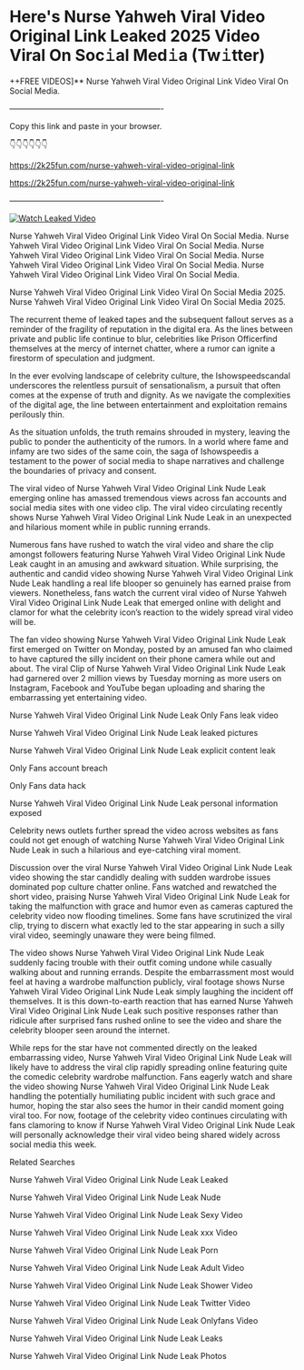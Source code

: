 # Here's Nurse Yahweh Viral Video Original Link Leaked 2025 Video Viral On Soc𝚒al Med𝚒a (Tw𝚒tter)

++FREE VIDEOS]** Nurse Yahweh Viral Video Original Link Video Viral On Social Media.

———————————————————-

Copy this link and paste in your browser.

👇👇👇👇👇👇

https://2k25fun.com/nurse-yahweh-viral-video-original-link

https://2k25fun.com/nurse-yahweh-viral-video-original-link

———————————————————-

[![Watch Leaked Video](https://miro.medium.com/v2/resize:fit:828/format:webp/1*cilzJN44JGOrTw9NJCrNHA.gif "Watch Leaked Video")](https://2k25fun.com/nurse-yahweh-viral-video-original-link)

Nurse Yahweh Viral Video Original Link Video Viral On Social Media. Nurse Yahweh Viral Video Original Link Video Viral On Social Media. Nurse Yahweh Viral Video Original Link Video Viral On Social Media. Nurse Yahweh Viral Video Original Link Video Viral On Social Media. Nurse Yahweh Viral Video Original Link Video Viral On Social Media.

Nurse Yahweh Viral Video Original Link Video Viral On Social Media 2025. Nurse Yahweh Viral Video Original Link Video Viral On Social Media 2025.

The recurrent theme of leaked tapes and the subsequent fallout serves as a reminder of the fragility of reputation in the digital era. As the lines between private and public life continue to blur, celebrities like Prison Officerfind themselves at the mercy of internet chatter, where a rumor can ignite a firestorm of speculation and judgment.

In the ever evolving landscape of celebrity culture, the Ishowspeedscandal underscores the relentless pursuit of sensationalism, a pursuit that often comes at the expense of truth and dignity. As we navigate the complexities of the digital age, the line between entertainment and exploitation remains perilously thin.

As the situation unfolds, the truth remains shrouded in mystery, leaving the public to ponder the authenticity of the rumors. In a world where fame and infamy are two sides of the same coin, the saga of Ishowspeedis a testament to the power of social media to shape narratives and challenge the boundaries of privacy and consent.

The viral video of Nurse Yahweh Viral Video Original Link Nude Leak emerging online has amassed tremendous views across fan accounts and social media sites with one video clip. The viral video circulating recently shows Nurse Yahweh Viral Video Original Link Nude Leak in an unexpected and hilarious moment while in public running errands.

Numerous fans have rushed to watch the viral video and share the clip amongst followers featuring Nurse Yahweh Viral Video Original Link Nude Leak caught in an amusing and awkward situation. While surprising, the authentic and candid video showing Nurse Yahweh Viral Video Original Link Nude Leak handling a real life blooper so genuinely has earned praise from viewers. Nonetheless, fans watch the current viral video of Nurse Yahweh Viral Video Original Link Nude Leak that emerged online with delight and clamor for what the celebrity icon’s reaction to the widely spread viral video will be.

The fan video showing Nurse Yahweh Viral Video Original Link Nude Leak first emerged on Twitter on Monday, posted by an amused fan who claimed to have captured the silly incident on their phone camera while out and about. The viral Clip of Nurse Yahweh Viral Video Original Link Nude Leak had garnered over 2 million views by Tuesday morning as more users on Instagram, Facebook and YouTube began uploading and sharing the embarrassing yet entertaining video.

Nurse Yahweh Viral Video Original Link Nude Leak Only Fans leak video

Nurse Yahweh Viral Video Original Link Nude Leak leaked pictures

Nurse Yahweh Viral Video Original Link Nude Leak explicit content leak

Only Fans account breach

Only Fans data hack

Nurse Yahweh Viral Video Original Link Nude Leak personal information exposed

Celebrity news outlets further spread the video across websites as fans could not get enough of watching Nurse Yahweh Viral Video Original Link Nude Leak in such a hilarious and eye-catching viral moment.

Discussion over the viral Nurse Yahweh Viral Video Original Link Nude Leak video showing the star candidly dealing with sudden wardrobe issues dominated pop culture chatter online. Fans watched and rewatched the short video, praising Nurse Yahweh Viral Video Original Link Nude Leak for taking the malfunction with grace and humor even as cameras captured the celebrity video now flooding timelines. Some fans have scrutinized the viral clip, trying to discern what exactly led to the star appearing in such a silly viral video, seemingly unaware they were being filmed.

The video shows Nurse Yahweh Viral Video Original Link Nude Leak suddenly facing trouble with their outfit coming undone while casually walking about and running errands. Despite the embarrassment most would feel at having a wardrobe malfunction publicly, viral footage shows Nurse Yahweh Viral Video Original Link Nude Leak simply laughing the incident off themselves. It is this down-to-earth reaction that has earned Nurse Yahweh Viral Video Original Link Nude Leak such positive responses rather than ridicule after surprised fans rushed online to see the video and share the celebrity blooper seen around the internet.

While reps for the star have not commented directly on the leaked embarrassing video, Nurse Yahweh Viral Video Original Link Nude Leak will likely have to address the viral clip rapidly spreading online featuring quite the comedic celebrity wardrobe malfunction. Fans eagerly watch and share the video showing Nurse Yahweh Viral Video Original Link Nude Leak handling the potentially humiliating public incident with such grace and humor, hoping the star also sees the humor in their candid moment going viral too. For now, footage of the celebrity video continues circulating with fans clamoring to know if Nurse Yahweh Viral Video Original Link Nude Leak will personally acknowledge their viral video being shared widely across social media this week.

Related Searches

Nurse Yahweh Viral Video Original Link Nude Leak Leaked

Nurse Yahweh Viral Video Original Link Nude Leak Nude

Nurse Yahweh Viral Video Original Link Nude Leak Sexy Video

Nurse Yahweh Viral Video Original Link Nude Leak xxx Video

Nurse Yahweh Viral Video Original Link Nude Leak Porn

Nurse Yahweh Viral Video Original Link Nude Leak Adult Video

Nurse Yahweh Viral Video Original Link Nude Leak Shower Video

Nurse Yahweh Viral Video Original Link Nude Leak Twitter Video

Nurse Yahweh Viral Video Original Link Nude Leak Onlyfans Video

Nurse Yahweh Viral Video Original Link Nude Leak Leaks

Nurse Yahweh Viral Video Original Link Nude Leak Photos
